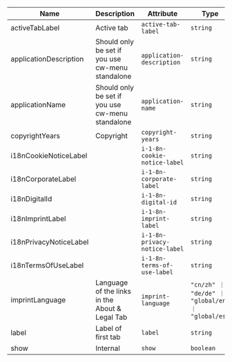 | Name       | Description                   | Attribute        | Type                                      | Default             |
|------------|-------------------------------|------------------|-------------------------------------------|---------------------|
|activeTabLabel| Active tab | `active-tab-label` | `string` | `this.i18nImprintLabel` |
|applicationDescription| Should only be set if you use cw-menu standalone | `application-description` | `string` | `''` |
|applicationName| Should only be set if you use cw-menu standalone | `application-name` | `string` | `undefined` |
|copyrightYears| Copyright | `copyright-years` | `string` | `'1996 - 2022'` |
|i18nCookieNoticeLabel|  | `i-1-8n-cookie-notice-label` | `string` | `'Cookie Notice'` |
|i18nCorporateLabel|  | `i-1-8n-corporate-label` | `string` | `'Corporate Information'` |
|i18nDigitalId|  | `i-1-8n-digital-id` | `string` | `'Digital ID'` |
|i18nImprintLabel|  | `i-1-8n-imprint-label` | `string` | `'Imprint'` |
|i18nPrivacyNoticeLabel|  | `i-1-8n-privacy-notice-label` | `string` | `'Privacy Notice'` |
|i18nTermsOfUseLabel|  | `i-1-8n-terms-of-use-label` | `string` | `'Terms of Use'` |
|imprintLanguage| Language of the links in the About & Legal Tab | `imprint-language` | `"cn/zh" ｜ "de/de" ｜ "global/en" ｜ "global/es"` | `'global/en'` |
|label| Label of first tab | `label` | `string` | `'About & legal information'` |
|show| Internal | `show` | `boolean` | `false` |

